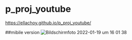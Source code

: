 # p_proj_youtube
https://ellachoy.github.io/p_proj_youtube/

##mibile version
![Bildschirmfoto 2022-01-19 um 16 01 38](https://user-images.githubusercontent.com/79414990/150157307-423d66fc-8f26-400f-8165-7a8c92f7f3ea.png)
